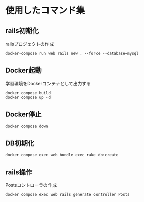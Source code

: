 # 使用したコマンド集

## rails初期化

railsプロジェクトの作成

```
docker-compose run web rails new . --force --database=mysql
```

## Docker起動

学習環境をDockerコンテナとして出力する

```
docker compose build
docker compose up -d
```

## Docker停止

```
docker compose down
```

## DB初期化

```
docker compose exec web bundle exec rake db:create
```

## rails操作

Postsコントローラの作成

```
docker compose exec web rails generate controller Posts
```